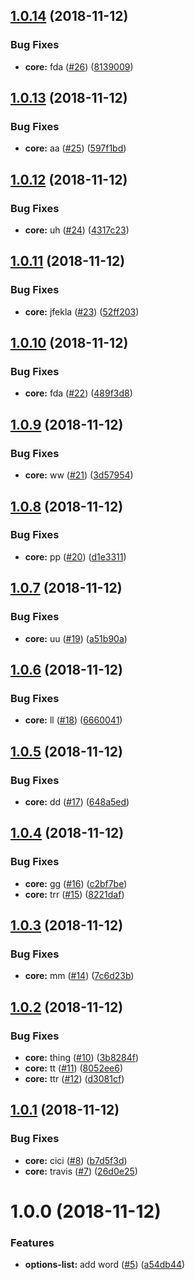 ## [1.0.14](https://github.com/doc-kit/ui/compare/v1.0.13...v1.0.14) (2018-11-12)


### Bug Fixes

* **core:** fda ([#26](https://github.com/doc-kit/ui/issues/26)) ([8139009](https://github.com/doc-kit/ui/commit/8139009))

## [1.0.13](https://github.com/doc-kit/ui/compare/v1.0.12...v1.0.13) (2018-11-12)


### Bug Fixes

* **core:** aa ([#25](https://github.com/doc-kit/ui/issues/25)) ([597f1bd](https://github.com/doc-kit/ui/commit/597f1bd))

## [1.0.12](https://github.com/doc-kit/ui/compare/v1.0.11...v1.0.12) (2018-11-12)


### Bug Fixes

* **core:** uh ([#24](https://github.com/doc-kit/ui/issues/24)) ([4317c23](https://github.com/doc-kit/ui/commit/4317c23))

## [1.0.11](https://github.com/doc-kit/ui/compare/v1.0.10...v1.0.11) (2018-11-12)


### Bug Fixes

* **core:** jfekla ([#23](https://github.com/doc-kit/ui/issues/23)) ([52ff203](https://github.com/doc-kit/ui/commit/52ff203))

## [1.0.10](https://github.com/doc-kit/ui/compare/v1.0.9...v1.0.10) (2018-11-12)


### Bug Fixes

* **core:** fda ([#22](https://github.com/doc-kit/ui/issues/22)) ([489f3d8](https://github.com/doc-kit/ui/commit/489f3d8))

## [1.0.9](https://github.com/doc-kit/ui/compare/v1.0.8...v1.0.9) (2018-11-12)


### Bug Fixes

* **core:** ww ([#21](https://github.com/doc-kit/ui/issues/21)) ([3d57954](https://github.com/doc-kit/ui/commit/3d57954))

## [1.0.8](https://github.com/doc-kit/ui/compare/v1.0.7...v1.0.8) (2018-11-12)


### Bug Fixes

* **core:** pp ([#20](https://github.com/doc-kit/ui/issues/20)) ([d1e3311](https://github.com/doc-kit/ui/commit/d1e3311))

## [1.0.7](https://github.com/doc-kit/ui/compare/v1.0.6...v1.0.7) (2018-11-12)


### Bug Fixes

* **core:** uu ([#19](https://github.com/doc-kit/ui/issues/19)) ([a51b90a](https://github.com/doc-kit/ui/commit/a51b90a))

## [1.0.6](https://github.com/doc-kit/ui/compare/v1.0.5...v1.0.6) (2018-11-12)


### Bug Fixes

* **core:** ll ([#18](https://github.com/doc-kit/ui/issues/18)) ([6660041](https://github.com/doc-kit/ui/commit/6660041))

## [1.0.5](https://github.com/doc-kit/ui/compare/v1.0.4...v1.0.5) (2018-11-12)


### Bug Fixes

* **core:** dd ([#17](https://github.com/doc-kit/ui/issues/17)) ([648a5ed](https://github.com/doc-kit/ui/commit/648a5ed))

## [1.0.4](https://github.com/doc-kit/ui/compare/v1.0.3...v1.0.4) (2018-11-12)


### Bug Fixes

* **core:** gg ([#16](https://github.com/doc-kit/ui/issues/16)) ([c2bf7be](https://github.com/doc-kit/ui/commit/c2bf7be))
* **core:** trr ([#15](https://github.com/doc-kit/ui/issues/15)) ([8221daf](https://github.com/doc-kit/ui/commit/8221daf))

## [1.0.3](https://github.com/doc-kit/ui/compare/v1.0.2...v1.0.3) (2018-11-12)


### Bug Fixes

* **core:** mm ([#14](https://github.com/doc-kit/ui/issues/14)) ([7c6d23b](https://github.com/doc-kit/ui/commit/7c6d23b))

## [1.0.2](https://github.com/doc-kit/ui/compare/v1.0.1...v1.0.2) (2018-11-12)


### Bug Fixes

* **core:** thing ([#10](https://github.com/doc-kit/ui/issues/10)) ([3b8284f](https://github.com/doc-kit/ui/commit/3b8284f))
* **core:** tt ([#11](https://github.com/doc-kit/ui/issues/11)) ([8052ee6](https://github.com/doc-kit/ui/commit/8052ee6))
* **core:** ttr ([#12](https://github.com/doc-kit/ui/issues/12)) ([d3081cf](https://github.com/doc-kit/ui/commit/d3081cf))

## [1.0.1](https://github.com/doc-kit/ui/compare/v1.0.0...v1.0.1) (2018-11-12)


### Bug Fixes

* **core:** cici ([#8](https://github.com/doc-kit/ui/issues/8)) ([b7d5f3d](https://github.com/doc-kit/ui/commit/b7d5f3d))
* **core:** travis ([#7](https://github.com/doc-kit/ui/issues/7)) ([26d0e25](https://github.com/doc-kit/ui/commit/26d0e25))

# 1.0.0 (2018-11-12)


### Features

* **options-list:** add word ([#5](https://github.com/doc-kit/ui/issues/5)) ([a54db44](https://github.com/doc-kit/ui/commit/a54db44))
